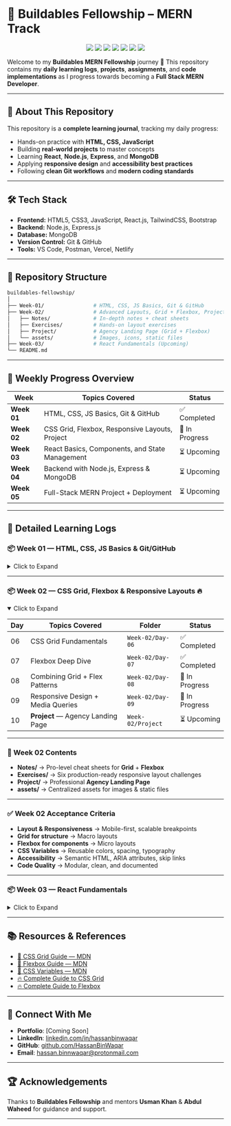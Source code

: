 
# 🚀 Buildables Fellowship – MERN Track

<p align="center">
  <img src="https://img.shields.io/github/repo-size/HassanBinWaqar/buildables-fellowship?color=blue&style=for-the-badge" />
  <img src="https://img.shields.io/github/last-commit/HassanBinWaqar/buildables-fellowship?color=green&style=for-the-badge" />
  <img src="https://img.shields.io/github/stars/HassanBinWaqar/buildables-fellowship?style=for-the-badge&color=yellow" />
  <img src="https://img.shields.io/github/forks/HassanBinWaqar/buildables-fellowship?style=for-the-badge&color=orange" />
  <img src="https://img.shields.io/github/issues/HassanBinWaqar/buildables-fellowship?style=for-the-badge&color=red" />
  <img src="https://img.shields.io/github/issues-pr/HassanBinWaqar/buildables-fellowship?style=for-the-badge&color=purple" />
  <img src="https://visitor-badge.laobi.icu/badge?page_id=HassanBinWaqar.buildables-fellowship&style=for-the-badge&color=brightgreen" />
</p>

Welcome to my **Buildables MERN Fellowship** journey 🚀
This repository contains my **daily learning logs**, **projects**, **assignments**, and **code implementations** as I progress towards becoming a **Full Stack MERN Developer**.

---

## 📌 About This Repository

This repository is a **complete learning journal**, tracking my daily progress:

* Hands-on practice with **HTML, CSS, JavaScript**
* Building **real-world projects** to master concepts
* Learning **React**, **Node.js**, **Express**, and **MongoDB**
* Applying **responsive design** and **accessibility best practices**
* Following **clean Git workflows** and **modern coding standards**

---

## 🛠 Tech Stack

* **Frontend:** HTML5, CSS3, JavaScript, React.js, TailwindCSS, Bootstrap
* **Backend:** Node.js, Express.js
* **Database:** MongoDB
* **Version Control:** Git & GitHub
* **Tools:** VS Code, Postman, Vercel, Netlify

---

## 📂 Repository Structure

```bash
buildables-fellowship/
│
├── Week-01/                # HTML, CSS, JS Basics, Git & GitHub
├── Week-02/                # Advanced Layouts, Grid + Flexbox, Project
│   ├── Notes/              # In-depth notes + cheat sheets
│   ├── Exercises/          # Hands-on layout exercises
│   ├── Project/            # Agency Landing Page (Grid + Flexbox)
│   └── assets/             # Images, icons, static files
├── Week-03/                # React Fundamentals (Upcoming)
└── README.md
```

---

## 📅 Weekly Progress Overview

| **Week**    | **Topics Covered**                             | **Status**     |
| ----------- | ---------------------------------------------- | -------------- |
| **Week 01** | HTML, CSS, JS Basics, Git & GitHub             | ✅ Completed    |
| **Week 02** | CSS Grid, Flexbox, Responsive Layouts, Project | 🔄 In Progress |
| **Week 03** | React Basics, Components, and State Management | ⏳ Upcoming     |
| **Week 04** | Backend with Node.js, Express & MongoDB        | ⏳ Upcoming     |
| **Week 05** | Full-Stack MERN Project + Deployment           | ⏳ Upcoming     |

---

## 📒 Detailed Learning Logs

### **📦 Week 01 — HTML, CSS, JS Basics & Git/GitHub**

<details>
<summary>Click to Expand</summary>

| **Day** | **Topics Covered**                 | **Folder**       | **Status**  |
| ------- | ---------------------------------- | ---------------- | ----------- |
| 01      | HTML Basics + CSS Intro            | `Week-01/Day-01` | ✅ Completed |
| 02      | Project Setup + Responsive Website | `Week-01/Day-02` | ✅ Completed |
| 03      | Advanced CSS + Flexbox             | `Week-01/Day-03` | ✅ Completed |
| 04      | JavaScript Fundamentals            | `Week-01/Day-04` | ✅ Completed |
| 05      | Git & GitHub Workflow              | `Week-01/Day-05` | ✅ Completed |

</details>

---

### **📦 Week 02 — CSS Grid, Flexbox & Responsive Layouts** 🔥

<details open>
<summary>Click to Expand</summary>

| **Day** | **Topics Covered**                | **Folder**        | **Status**     |
| ------- | --------------------------------- | ----------------- | -------------- |
| 06      | CSS Grid Fundamentals             | `Week-02/Day-06`  | ✅ Completed    |
| 07      | Flexbox Deep Dive                 | `Week-02/Day-07`  | ✅ Completed    |
| 08      | Combining Grid + Flex Patterns    | `Week-02/Day-08`  | 🔄 In Progress |
| 09      | Responsive Design + Media Queries | `Week-02/Day-09`  | 🔄 In Progress |
| 10      | **Project** — Agency Landing Page | `Week-02/Project` | ⏳ Upcoming     |

---

### **📂 Week 02 Contents**

* **Notes/** → Pro-level cheat sheets for **Grid** + **Flexbox**
* **Exercises/** → Six production-ready responsive layout challenges
* **Project/** → Professional **Agency Landing Page**
* **assets/** → Centralized assets for images & static files

---

### **✅ Week 02 Acceptance Criteria**

* **Layout & Responsiveness** → Mobile-first, scalable breakpoints
* **Grid for structure** → Macro layouts
* **Flexbox for components** → Micro layouts
* **CSS Variables** → Reusable colors, spacing, typography
* **Accessibility** → Semantic HTML, ARIA attributes, skip links
* **Code Quality** → Modular, clean, and documented

</details>

---

### **📦 Week 03 — React Fundamentals**

<details>
<summary>Click to Expand</summary>

| **Day** | **Topics Covered**       | **Folder**       | **Status** |
| ------- | ------------------------ | ---------------- | ---------- |
| 11      | React Basics + JSX       | `Week-03/Day-11` | ⏳ Upcoming |
| 12      | React Components         | `Week-03/Day-12` | ⏳ Upcoming |
| 13      | Props & State Management | `Week-03/Day-13` | ⏳ Upcoming |
| 14      | React Hooks Introduction | `Week-03/Day-14` | ⏳ Upcoming |
| 15      | React Project Setup      | `Week-03/Day-15` | ⏳ Upcoming |

</details>

---

## 📚 Resources & References

* [📘 CSS Grid Guide — MDN](https://developer.mozilla.org/en-US/docs/Web/CSS/CSS_Grid_Layout)
* [📘 Flexbox Guide — MDN](https://developer.mozilla.org/en-US/docs/Learn/CSS/CSS_layout/Flexbox)
* [🎨 CSS Variables — MDN](https://developer.mozilla.org/en-US/docs/Web/CSS/Using_CSS_custom_properties)
* [🔥 Complete Guide to CSS Grid](https://css-tricks.com/snippets/css/complete-guide-grid/)
* [🔥 Complete Guide to Flexbox](https://css-tricks.com/snippets/css/a-guide-to-flexbox/)

---

## 🔗 Connect With Me

* **Portfolio**: \[Coming Soon]
* **LinkedIn**: [linkedin.com/in/hassanbinwaqar](https://linkedin.com/in/hassanbinwaqar)
* **GitHub**: [github.com/HassanBinWaqar](https://github.com/HassanBinWaqar)
* **Email**: [hassan.binnwaqar@protonmail.com](mailto:hassan.binnwaqar@protonmail.com)

---

## 🏆 Acknowledgements

Thanks to **Buildables Fellowship** and mentors **Usman Khan** & **Abdul Waheed** for guidance and support.

---
